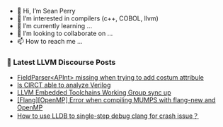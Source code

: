 - 👋 Hi, I’m Sean Perry
- 👀 I’m interested in compilers (c++, COBOL, llvm)
- 🌱 I’m currently learning ...
- 💞️ I’m looking to collaborate on ...
- 📫 How to reach me ...

<!---
s66perry/s66perry is a ✨ special ✨ repository because its `README.md` (this file) appears on your GitHub profile.
You can click the Preview link to take a look at your changes.
--->
### 📕 Latest LLVM Discourse Posts

<!-- DISCOURSE-LLVM:START -->
- [FieldParser&lt;APInt&gt; missing when trying to add costum attribule](https://discourse.llvm.org/t/fieldparser-apint-missing-when-trying-to-add-costum-attribule/79175#post_1)
- [Is CIRCT able to analyze Verilog](https://discourse.llvm.org/t/is-circt-able-to-analyze-verilog/66281?page=6#post_107)
- [LLVM Embedded Toolchains Working Group sync up](https://discourse.llvm.org/t/llvm-embedded-toolchains-working-group-sync-up/63270?page=4#post_66)
- [[Flang][OpenMP] Error when compiling MUMPS with flang-new and OpenMP](https://discourse.llvm.org/t/flang-openmp-error-when-compiling-mumps-with-flang-new-and-openmp/79162#post_4)
- [How to use LLDB to single-step debug clang for crash issue？](https://discourse.llvm.org/t/how-to-use-lldb-to-single-step-debug-clang-for-crash-issue/79173#post_4)
<!-- DISCOURSE-LLVM:END -->
